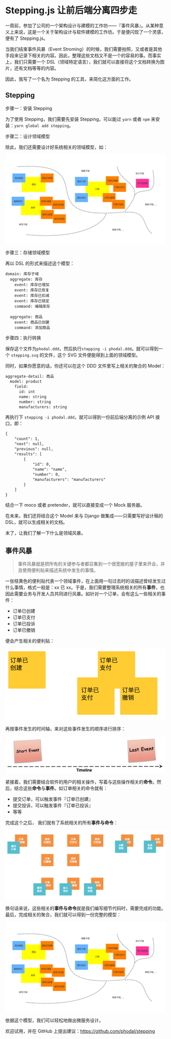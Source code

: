 Stepping.js 让前后端分离四步走
===

一周前，参加了公司的一个架构设计与建模的工作坊——『事件风暴』。从某种意义上来说，这是一个关于架构设计与软件建模的工作坊。于是便闪现了一个灵感，便有了 Stepping.js。

当我们结束事件风暴（Event Stroming）的时候，我们需要拍照，又或者是其他手段来记录下相关的内容。因此，整理这些文档又不是一个的容易的事。而事实上，我们只需要一个 DSL（领域特定语言），我们就可以直接将这个文档转换为图片，还有文档等等的内容。

因此，我写了一个名为 Stepping 的工具，来简化这方面的工作。

Stepping
---


步骤一：安装 Stepping

为了使用 Stepping，我们需要先安装 Stepping，可以能过 ``yarn`` 或者 ``npm`` 来安装：``yarn global add stepping``。


步骤二：设计领域模型

除此，我们还需要设计好系统相关的领域模型，如：

![Domain Model](event-storming.png)

步骤三：存储领域模型

再以 DSL 的形式来描述这个模型：

```
domain: 库存子域
  aggregate: 库存
    event: 库存已增加
    event: 库存已恢复
    event: 库存已扣减
    event: 库存已锁定
    command: 编辑库存

  aggregate: 商品
    event: 商品已创建
    command: 添加商品
```

步骤四：执行转换

保存这个文件为``phodal.ddd``，然后执行``stepping -i phodal.ddd``。就可以得到一个 ``stepping.svg`` 的文件，这个 SVG 文件便能得到上面的领域模型。

同时，如果你愿意的话，你还可以在这个 DDD 文件里写上相关的聚合的 Model：

```
aggregate-detail: 商品
  model: product
    field: 
      id: int
      name: string
      number: string
      manufacturers: string
```      

再执行下 ``stepping -i phodal.ddd``，就可以得到一份前后端分离的示例 API 接口，即：

```
{
    "count": 1,
    "next": null,
    "previous": null,
    "results": [
        {
            "id": 0,
            "name": "name",
            "number": 0,
            "manufacturers": "manufacturers"
        }
    ]
}
```

结合一下 moco 或者 pretender，就可以直接变成一个 Mock 服务器。

在未来，我们还将结合这个 Model 来与 Django 做集成——只需要写好设计稿的 DSL，就可以生成相关的文档。

末了，让我们了解一下什么是领域风暴。

事件风暴
---

> 事件风暴就是把所有的关键参与者都召集到一个很宽敞的屋子里来开会，并且使用便利贴来描述系统中发生的事情。

一张桔黄色的便利贴代表一个领域事件，在上面用一句过去时的话描述曾经发生过什么事情，格式一般是：xx 已 xx。于是，我们需要整理系统相关的所有**事件**，也因此需要业务与开发人员共同进行风暴。如针对一个订单，会有这么一些相关的事件：

 - 订单已创建
 - 订单已支付
 - 订单已投诉
 - 订单已撤销

 便会产生相关的便利贴：

![Events](events.png)

再按事件发生的时间轴，来对这些事件发生的顺序进行排序：

![Event Timeline](event-timeline.png)

紧接着，我们需要结合软件的用户的相关操作，写着与这些操作相关的**命令**。然后，结合这些**命令**与**事件**。如订单相关的命令就有：

 -    提交订单，可以触发事件『订单已创建』
 -    提交投诉，可以触发事件『订单已投诉』
 -    等等

 完成这个之后， 我们就有了系统相关的所有**事件与命令**：
 
 ![命令与事件](with-command.png)
 
 换句话来说，这些相关的**事件与命令**就是我们编写细节代码时，需要完成的功能。最后，完成相关的聚合，我们就可以得到一份完整的模型：
 
 ![Domain Model](event-storming.png)
 
 依据这个模型，我们可以轻松地做出微服务设计。
 
 欢迎试用，并在 GitHub 上提出建议：https://github.com/phodal/stepping 
 
 